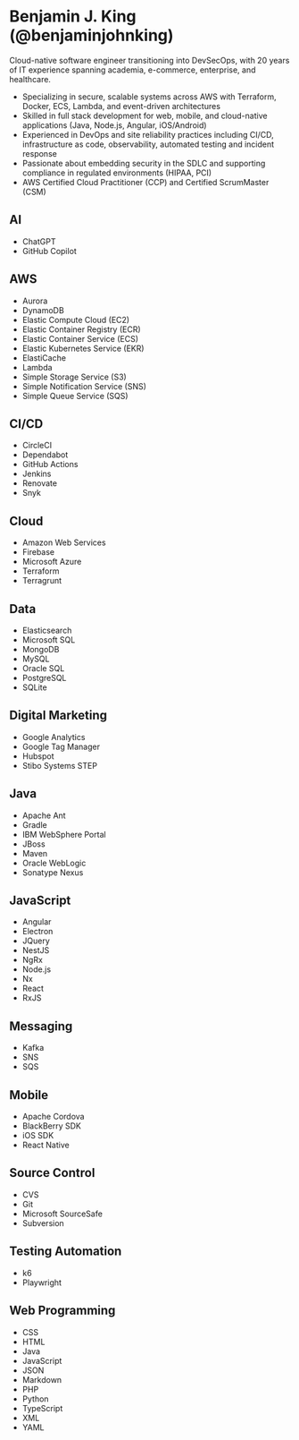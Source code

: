 # Benjamin J. King (@benjaminjohnking)
Cloud-native software engineer transitioning into DevSecOps, with 20 years of IT experience spanning academia, e-commerce, enterprise, and healthcare.

- Specializing in secure, scalable systems across AWS with Terraform, Docker, ECS, Lambda, and event-driven architectures
- Skilled in full stack development for web, mobile, and cloud-native applications (Java, Node.js, Angular, iOS/Android)
- Experienced in DevOps and site reliability practices including CI/CD, infrastructure as code, observability, automated testing and incident response
- Passionate about embedding security in the SDLC and supporting compliance in regulated environments (HIPAA, PCI)
- AWS Certified Cloud Practitioner (CCP) and Certified ScrumMaster (CSM)

## AI
- ChatGPT
- GitHub Copilot

## AWS
- Aurora
- DynamoDB
- Elastic Compute Cloud (EC2)
- Elastic Container Registry (ECR)
- Elastic Container Service (ECS)
- Elastic Kubernetes Service (EKR)
- ElastiCache
- Lambda
- Simple Storage Service (S3)
- Simple Notification Service (SNS)
- Simple Queue Service (SQS)

## CI/CD
- CircleCI
- Dependabot
- GitHub Actions
- Jenkins
- Renovate
- Snyk

## Cloud
- Amazon Web Services
- Firebase
- Microsoft Azure
- Terraform
- Terragrunt

## Data
- Elasticsearch
- Microsoft SQL
- MongoDB
- MySQL
- Oracle SQL
- PostgreSQL
- SQLite

## Digital Marketing
- Google Analytics
- Google Tag Manager
- Hubspot
- Stibo Systems STEP

## Java
- Apache Ant
- Gradle
- IBM WebSphere Portal
- JBoss
- Maven
- Oracle WebLogic
- Sonatype Nexus

## JavaScript
- Angular
- Electron
- JQuery
- NestJS
- NgRx
- Node.js
- Nx
- React
- RxJS

## Messaging
- Kafka
- SNS
- SQS

## Mobile
- Apache Cordova
- BlackBerry SDK
- iOS SDK
- React Native

## Source Control
- CVS
- Git
- Microsoft SourceSafe
- Subversion

## Testing Automation
- k6
- Playwright

## Web Programming
- CSS
- HTML
- Java
- JavaScript
- JSON
- Markdown
- PHP
- Python
- TypeScript
- XML
- YAML
